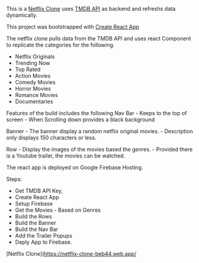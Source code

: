 This is a [Netflix Clone](https://netflix-clone-beb44.web.app/) uses [TMDB API](https://www.themoviedb.org/documentation/api) as backend and refreshs data dynamically.

This project was bootstrapped with [Create React App](https://github.com/facebook/create-react-app)

The netflix clone pulls data from the TMDB API and uses react Component to replicate the categories for the following.

- Netflix Originals
- Trending Now
- Top Rated
- Action Movies
- Comedy Movies
- Horror Movies
- Romance Movies
- Documentaries

Features of the build includes the following
Nav Bar - Keeps to the top of screen - When Scrolling down provides a black background

Banner - The banner display a random netflix original movies. - Description only displays 150 characters or less.

Row - Display the images of the movies based the genres. - Provided there is a Youtube trailer, the movies can be watched.

The react app is deployed on Google Firebase Hosting.

Steps:

- Get TMDB API Key,
- Create React App
- Setup Firebase
- Get the Movies - Based on Genres
- Build the Rows
- Build the Banner
- Build the Nav Bar
- Add the Trailer Popups
- Deply App to Firebase.

[Netflix Clone](https://netflix-clone-beb44.web.app/
